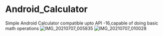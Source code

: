 # Android_Calculator
Simple Android Calculator compatible upto API -16,capable of doing basic math operations
![IMG_20210707_005835](https://user-images.githubusercontent.com/60139160/124665888-eb74ea00-deca-11eb-8e0f-af7b84195d40.jpg)
![IMG_20210707_010028](https://user-images.githubusercontent.com/60139160/124665922-f3cd2500-deca-11eb-97df-7d1104240f29.jpg)

